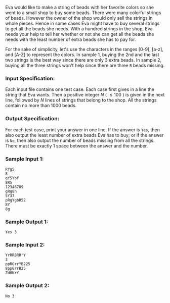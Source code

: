 <!-- Title
To Buy or Not to Buy - Hard Version (35)
-->
Eva would like to make a string of beads with her favorite colors so she went
to a small shop to buy some beads. There were many colorful strings of beads.
However the owner of the shop would only sell the strings in whole pieces.
Hence in some cases Eva might have to buy several strings to get all the beads
she needs. With a hundred strings in the shop, Eva needs your help to tell her
whether or not she can get all the beads she needs with the least number of
extra beads she has to pay for.

For the sake of simplicity, let's use the characters in the ranges [0-9],
[a-z], and [A-Z] to represent the colors. In sample 1, buying the 2nd and the
last two strings is the best way since there are only 3 extra beads. In sample
2, buying all the three strings won't help since there are three `R` beads
missing.

### Input Specification:

Each input file contains one test case. Each case first gives in a line the
string that Eva wants. Then a positive integer $N$ ( $\le 100$ ) is given in
the next line, followed by $N$ lines of strings that belong to the shop. All
the strings contain no more than 1000 beads.

### Output Specification:

For each test case, print your answer in one line. If the answer is `Yes`,
then also output the least number of extra beads Eva has to buy; or if the
answer is `No`, then also output the number of beads missing from all the
strings. There must be exactly 1 space between the answer and the number.

### Sample Input 1:

```
RYg5
8
gY5Ybf
8R5
12346789
gRg8h
5Y37
pRgYgbR52
8Y
8g
```

### Sample Output 1:

```
Yes 3
```

### Sample Input 2:

```
YrRR8RRrY
3
ppRGrrYB225
8ppGrrB25
Zd6KrY
```

### Sample Output 2:

```
No 3
```
